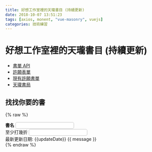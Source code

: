 ```yaml
---
title: 好想工作室裡的天瓏書目 (持續更新)
date: 2018-10-07 13:51:23
tags: [axios, monent, "vue-masonry", vuejs]
categories: 技術練習
---
```


# 好想工作室裡的天瓏書目 (持續更新)

<script src="https://unpkg.com/axios/dist/axios.min.js" charset="utf-8"></script>
<script src="https://unpkg.com/vue-masonry@0.11.3/dist/vue-masonry-plugin-window.js"></script>
<script src="https://cdnjs.cloudflare.com/ajax/libs/moment.js/2.19.1/moment.min.js" charset="utf-8"></script>
<script src="https://cdn.jsdelivr.net/npm/vue@2.5.17/dist/vue.js"></script>

<style>
#masonry-container {
  transition: .3s;
}
.book {
  vertical-align: top;
  width: 100%;
  box-sizing: border-box;
  padding: 20px 10px;
  border-radius: 10px;
  display: inline-block;
  position: absolute;
  top: 100%;
}

.book:hover {
  background-color: #d7e6ff;
}

.book img {
  width: 40%;
  height: auto;
}

.book .price, .book img {
  display: inline-block;
  vertical-align: bottom;
}

.book .isbn {
  font-size: 8px;
}

.book .name {
  font-size: 14px;
}

.book .originPrice {
  text-decoration: line-through;
  font-size: 12px;
}

.book .sellPrice {
  font-size: 20px;
  padding-bottom: 10px;
}

.book a {
  display: block;
}

.totalBooks {
  position: absolute;
  right: 0;
  bottom: 100%;
}

input {
  outline: none;
  border: solid 1px #C0C0C0;
  border-radius: 5px;
  padding: 2px 3px;
}

input:invalid {
  color: red;
}

@media screen and (min-width: 720px) {
  .book {
    width: 25%;
  }

  .book img {
    width: 80%;
    height: auto;
    display: block;
    margin: auto;
  }

  .book .price {
    display: block;
  }
}
</style>

- [書單 API](https://bookshelf.goodideas-studio.com/api)
- [許願表單](https://goo.gl/forms/9A7LYHhkJiQ6JnN33)
- [現有許願書單](https://goo.gl/7PqNcD)
- [天瓏書局](https://www.tenlong.com.tw/)

## 找找你要的書

{% raw %}

<div id="app">
  <div id="books">
    <div>
      <label for="filterName"><b>書名</b></label>
      <input type="text" id="filterByName" v-model="myName"><br />
      <label for="filterDiscount">至少打幾折</label>
      <input type="number" id="filterByDiscount" step="1" v-model.number="myDiscount"><br />
    </div>
    <span class="latestUpdateDate">最新更新日期: {{updateDate}}</span>
    {{ message }}
    <div v-masonry transition-duration=".3s" item-selector=".book" column-width=".book" class="masonry-container">
      <books :total-pre-page="show" :abooks="books | byName(filterName) | byDiscount(filterDiscount)"></books>
    </div>
  </div>
</div>
{% endraw %}

<script type="text/javascript">

function debounce(func, wait = 20, immediate = true) {
  var timeout;
  return function() {
    var context = this, args = arguments;
    var later = function() {
      timeout = null;
      if (!immediate) func.apply(context, args);
    };
    var callNow = immediate && !timeout;
    clearTimeout(timeout);
    timeout = setTimeout(later, wait);
    if (callNow) func.apply(context, args);
  };
}

document.addEventListener('scroll', debounce(infiniteLoading, 20, false));

function infiniteLoading (e) {
  const currTotal = !app.$data.show || app.$data.show;
  const maxTotal = !app.$data.books || app.$data.books.length;

  const currScroll = document.documentElement.scrollTop;
  const maxScroll = document.documentElement.scrollHeight;
  if (currTotal < maxTotal && Math.abs(maxScroll - currScroll) < 2000) {
    app.$data.show += 10;
  }
}

var VueMasonryPlugin = window["vue-masonry-plugin"].VueMasonryPlugin
Vue.use(VueMasonryPlugin)


Vue.component('books', {
  props: ['abooks', 'total-pre-page'],
  template: `<div>
  {% raw %}
    <span class="totalBooks">{{'有' + totalBooks + '本'}}</span>
    <div v-for="abook in showBooks" :key="abook.isbn" class="book">
      <a :href="abook.link" target="_blank">
        <div class="name">{{abook.name}}</div>
        <img :src="abook.image" alt="" @load="layoutMasonry()">
        <div class="price">
          <div class="isbn">{{abook.ISBN}}</div>
          <span class="originPrice" v-show="isSell(abook)">{{abook.originPrice + '元'}}</span>
          <span v-show="isSell(abook)">{{ '(' + getDiscount(abook) + '折)' }}</span>
          <div class="sellPrice">{{abook.sellPrice + '元'}}</div>
        </div>
      </a>
    </div>
    {% endraw %}
  </div>`,
  methods: {
    getDiscount (currbook) {
      let discount = currbook.discount;
      if (currbook.discount.toString().split('').pop() == "0")
        discount /= 10;

      return Math.floor(discount)
    },
    isSell (currbook) {
      return parseInt(currbook.originPrice) > parseInt(currbook.sellPrice)
    },
    layoutMasonry () {
      if (typeof this.$redrawVueMasonry === 'function') {
        this.$redrawVueMasonry()
      }
    }
  },
  computed: {
    showBooks () {
      return !this.abooks ? [] : this.abooks.slice(0, this.totalPrePage)
    },
    totalBooks () {
      return !this.abooks ? 0 : this.abooks.length
    }
  }
})
//------------------------------------------------------------------------------
var app = new Vue({
  el: '#app',
  data: {
    message: 'Loading...',
    updateDate: null,
    books: null,
    filterName: null,
    filterDiscount: null,
    show: 10
  },
  created () {
    axios.get('https://bookshelf.goodideas-studio.com/api').then(item => item.data)
    .then(data => {
      this.updateDate = moment(data.updatedAt*1000).format('YYYY-MM-DD')
      return data.list;
    })
    .then(list => list.reverse())
    .then(list => {
      const m = new Map();
      list.forEach(book => {
        m.set(book.ISBN, book)
      })
      const listOnlyOne = []
      for (let [ key, val ] of m.entries())
        listOnlyOne.push(m.get(key))

      this.books = listOnlyOne.map(book => {
        book.discount = parseInt(book.sellPrice) / parseInt(book.originPrice || book.sellPrice) * 100;
        return book;
      })
      this.message = '';
    })
  },
  computed: {
    myName: {
      get: function () {
        return this.filterName;
      },
      set: function (name) {
        this.show = 10;
        this.filterName = name;
      }
    },
    myDiscount: {
      get: function() {
        if (this.filterDiscount >= 100) {
          this.filterDiscount = 100;
          return 100;
        }
        else if (this.filterDiscount < 0) {
          this.filterDiscount = 1;
          return discount * -1;
        }
        else {
          return this.filterDiscount;
        }
      },
      set: function(discount) {
        this.show = 10;
        if (typeof discount !== 'number')
          this.filterDiscount = 1;
        else
          this.filterDiscount = discount;
      }
    }
  },
  filters: {
    byName (books, name) {
      if (!!books && !!name )
        return books.filter(item => item.name.toLowerCase().includes(name.toLowerCase()));
      else
        return books;
    },
    byDiscount (books, discount) {
      if (!!books && !!discount )
        return books.filter(item => {
          const currDiscount = item.discount < 10 ? item.discount*10 : item.discount;
          const filterDiscount = discount < 10 ? discount*10 : discount;
          return parseInt(currDiscount) <= filterDiscount;
        })
      else
        return books
    }
  }
})
</script>
